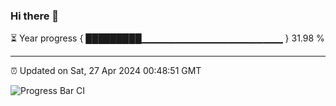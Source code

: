 ### Hi there 👋

⏳ Year progress { █████████▁▁▁▁▁▁▁▁▁▁▁▁▁▁▁▁▁▁▁▁▁ } 31.98 %

---

⏰ Updated on Sat, 27 Apr 2024 00:48:51 GMT

![Progress Bar CI](https://github.com/liununu/liununu/workflows/Progress%20Bar%20CI/badge.svg)
